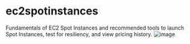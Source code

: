 # ec2spotinstances
Fundamentals of EC2 Spot Instances and recommended tools to launch Spot Instances, test for resiliency, and view pricing history.
![image](https://github.com/yashdeored/ec2spotinstances/assets/152061059/d6cfb806-14a2-46d6-9be3-9cf48510d5fb)
